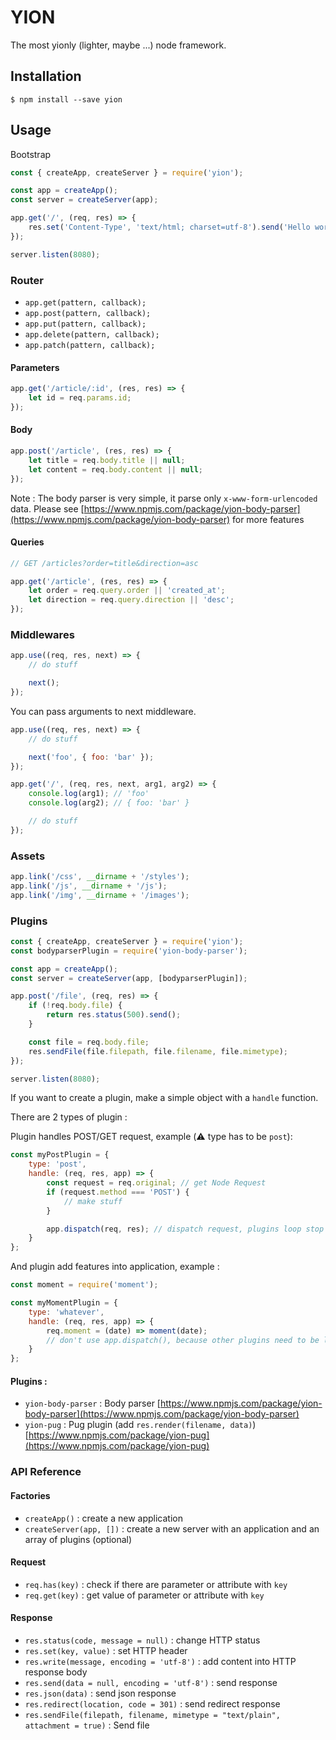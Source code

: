 # YION

The most yionly (lighter, maybe ...) node framework.

## Installation

```
$ npm install --save yion
```

## Usage

Bootstrap

```javascript
const { createApp, createServer } = require('yion');

const app = createApp();
const server = createServer(app);

app.get('/', (req, res) => {
    res.set('Content-Type', 'text/html; charset=utf-8').send('Hello world!');
});

server.listen(8080);
```

### Router

 * `app.get(pattern, callback);`
 * `app.post(pattern, callback);`
 * `app.put(pattern, callback);`
 * `app.delete(pattern, callback);`
 * `app.patch(pattern, callback);`

#### Parameters

```javascript
app.get('/article/:id', (res, res) => {
    let id = req.params.id;
});
```

#### Body

```javascript
app.post('/article', (res, res) => {
    let title = req.body.title || null;
    let content = req.body.content || null;
});
```
Note : The body parser is very simple, it parse only `x-www-form-urlencoded` data. Please see [https://www.npmjs.com/package/yion-body-parser](https://www.npmjs.com/package/yion-body-parser) for more features

#### Queries

```javascript
// GET /articles?order=title&direction=asc

app.get('/article', (res, res) => {
    let order = req.query.order || 'created_at';
    let direction = req.query.direction || 'desc';
});
```

### Middlewares

```javascript
app.use((req, res, next) => {
    // do stuff

    next();
});
```
You can pass arguments to next middleware.

```javascript
app.use((req, res, next) => {
    // do stuff

    next('foo', { foo: 'bar' });
});

app.get('/', (req, res, next, arg1, arg2) => {
    console.log(arg1); // 'foo'
    console.log(arg2); // { foo: 'bar' }

    // do stuff
});
```

### Assets

```javascript
app.link('/css', __dirname + '/styles');
app.link('/js', __dirname + '/js');
app.link('/img', __dirname + '/images');
```

### Plugins

```javascript
const { createApp, createServer } = require('yion');
const bodyparserPlugin = require('yion-body-parser');

const app = createApp();
const server = createServer(app, [bodyparserPlugin]);

app.post('/file', (req, res) => {
    if (!req.body.file) {
        return res.status(500).send();
    }

    const file = req.body.file;
    res.sendFile(file.filepath, file.filename, file.mimetype);
});

server.listen(8080);
```

If you want to create a plugin, make a simple object with a `handle` function.

There are 2 types of plugin :

Plugin handles POST/GET request, example (⚠️  type has to be `post`):
```js
const myPostPlugin = {
    type: 'post',
    handle: (req, res, app) => {
        const request = req.original; // get Node Request
        if (request.method === 'POST') {
            // make stuff
        }

        app.dispatch(req, res); // dispatch request, plugins loop stop
    }
};
```

And plugin add features into application, example :

```js
const moment = require('moment');

const myMomentPlugin = {
    type: 'whatever',
    handle: (req, res, app) => {
        req.moment = (date) => moment(date);
        // don't use app.dispatch(), because other plugins need to be launched
    }
};
```

#### Plugins :

* `yion-body-parser` : Body parser [https://www.npmjs.com/package/yion-body-parser](https://www.npmjs.com/package/yion-body-parser)
* `yion-pug` : Pug plugin (add `res.render(filename, data)`) [https://www.npmjs.com/package/yion-pug](https://www.npmjs.com/package/yion-pug)

### API Reference

#### Factories

* `createApp()` : create a new application
* `createServer(app, [])` : create a new server with an application and an array of plugins (optional)

#### Request

 * `req.has(key)` : check if there are parameter or attribute with `key`
 * `req.get(key)` : get value of parameter or attribute with `key`

#### Response

 * `res.status(code, message = null)` : change HTTP status
 * `res.set(key, value)` : set HTTP header
 * `res.write(message, encoding = 'utf-8')` : add content into HTTP response body
 * `res.send(data = null, encoding = 'utf-8')` : send response
 * `res.json(data)` : send json response
 * `res.redirect(location, code = 301)` : send redirect response
 * `res.sendFile(filepath, filename, mimetype = "text/plain", attachment = true)` : Send file

